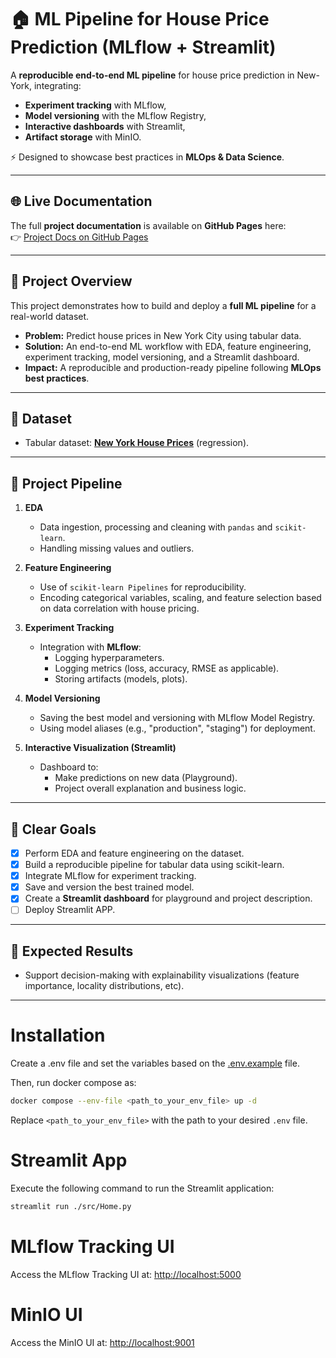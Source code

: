 # 🏠 ML Pipeline for House Price Prediction (MLflow + Streamlit)

A **reproducible end-to-end ML pipeline** for house price prediction in New-York, integrating:
- **Experiment tracking** with MLflow,
- **Model versioning** with the MLflow Registry,
- **Interactive dashboards** with Streamlit,
- **Artifact storage** with MinIO.

⚡ Designed to showcase best practices in **MLOps & Data Science**.

---

## 🌐 Live Documentation

The full **project documentation** is available on **GitHub Pages** here:  
👉 [Project Docs on GitHub Pages](https://presmanes3.github.io/NY-House-PricingPrediction)


---
## 🎯 Project Overview
This project demonstrates how to build and deploy a **full ML pipeline** for a real-world dataset.  

- **Problem:** Predict house prices in New York City using tabular data.  
- **Solution:** An end-to-end ML workflow with EDA, feature engineering, experiment tracking, model versioning, and a Streamlit dashboard.  
- **Impact:** A reproducible and production-ready pipeline following **MLOps best practices**.  

---

## 📂 Dataset
- Tabular dataset: [**New York House Prices**](https://www.kaggle.com/datasets/nelgiriyewithana/new-york-housing-market) (regression).  

---

## 🔗 Project Pipeline
1. **EDA**  
    - Data ingestion, processing and cleaning with `pandas` and `scikit-learn`.  
    - Handling missing values and outliers.

2. **Feature Engineering**  
    - Use of `scikit-learn Pipelines` for reproducibility.  
    - Encoding categorical variables, scaling, and feature selection based on data correlation with house pricing.  

3. **Experiment Tracking**  
    - Integration with **MLflow**:  
      - Logging hyperparameters.  
      - Logging metrics (loss, accuracy, RMSE as applicable).  
      - Storing artifacts (models, plots).  

4. **Model Versioning**  
    - Saving the best model and versioning with MLflow Model Registry.  
    - Using model aliases (e.g., "production", "staging") for deployment.

5. **Interactive Visualization (Streamlit)**  
    - Dashboard to:  
      - Make predictions on new data (Playground).  
      - Project overall explanation and business logic.  

---

## 🚀 Clear Goals
- [X] Perform EDA and feature engineering on the dataset.
- [X] Build a reproducible pipeline for tabular data using scikit-learn. 
- [X] Integrate MLflow for experiment tracking.  
- [X] Save and version the best trained model.  
- [X] Create a **Streamlit dashboard** for playground and project description.  
- [ ] Deploy Streamlit APP.

---

## 📌 Expected Results  
- Support decision-making with explainability visualizations (feature importance, locality distributions, etc).  

---

# Installation

Create a .env file and set the variables based on the [.env.example](./.env.example) file.

Then, run docker compose as:
```bash
docker compose --env-file <path_to_your_env_file> up -d
```

Replace `<path_to_your_env_file>` with the path to your desired `.env` file.

# Streamlit App

Execute the following command to run the Streamlit application:

```bash
streamlit run ./src/Home.py
```

# MLflow Tracking UI

Access the MLflow Tracking UI at: [http://localhost:5000](http://localhost:5000)

# MinIO UI

Access the MinIO UI at: [http://localhost:9001](http://localhost:9001)